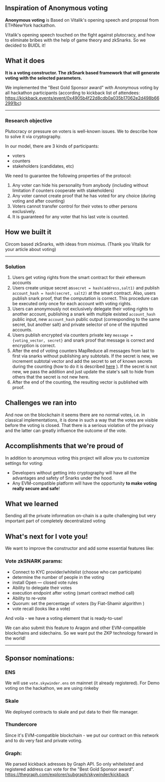 ## Inspiration of Anonymous voting

**Anonymous voting** is Based on Vitalik's opening speech and proposal from ETHNewYork hackathon.


Vitalik's opening speech touched on the fight against plutocracy, and how to eliminate bribes with the help of game theory and zkSnarks. So we decided to BUIDL it!


## What it does

**It is a voting constructor. The zkSnark based framework that will generate voting with the selected parameters.**

We implemented the "Best Gold Sponsor award" with Anonymous voting by all hackathon participants (according to kickback list of attendees: https://kickback.events/event/0x4905b4f22d8cdb0a035b17062e2d498b662991bc)

---

### Research objective

Plutocracy or pressure on voters is well-known issues. We to describe how to solve it via cryptography.

In our model, there are 3 kinds of participants:
* voters
* counters
* stakeholders (candidates, etc)

We need to guarantee the following properties of the protocol:
1. Any voter can hide his personality from anybody (including without limitation if counters cooperate with stakeholders)
2. Any voter cannot create proof that he has voted for any choice (during voting and after counting)
3. Voters cannot transfer control for their votes to other persons exclusively.
4. It is guaranteed for any voter that his last vote is counted.


## How we built it
Circom based zkSnarks, with ideas from miximus. (Thank you Vitalik for your article about voting)

---

### Solution

1. Users get voting rights from the smart contract for their ethereum accounts
2. Users create unique secret as`secret = hash(address,salt1)` and publish `account_hash = hash(secret, salt2)` at the smart contract. Also, users publish snark proof, that the computation is correct. This procedure can be executed only once for each account with voting rights.
4. Users can anonymously not exclusively delegate their voting rights to another account, publishing a snark with multiple existed `account_hash` public input, new `account_hash` public output (corresponding to the same secret, but another salt) and private selector of one of the inputted accounts.
5. Users publish encrypted via counters private key `message = {voting_vector, secret}` and snark proof that message is correct and encryption is correct.
6. After the end of voting counters MapReduce all messages from last to first via snarks without publishing any subtotals. If the secret is new, we increment subtotal vector and add the secret to set of known secrets during the counting (how to do it is described [here](https://ethresear.ch/t/shorter-merkle-proofs-for-snapps/4044) ). If the secret is not new, we pass the addition and just update the state's salt to hide from others that the secret is not new here.
7. After the end of the counting, the resulting vector is published with proof.




## Challenges we ran into

And now on the blockchain it seems there are no normal votes, i.e. in classical implementations, it is done in such a way that the votes are visible before the voting is closed. That there is a serious violation of the privacy and the latter can greatly influence the outcome of the vote.


## Accomplishments that we're proud of

In addition to anonymous voting this project will allow you to customize settings for voting:

- Developers without getting into cryptography will have all the advantages and safety of Snarks under the hood.
- Any EVM-compatible platform will have the opportunity **to make voting really secure and safe**!

## What we learned
Sending all the private  information on-chain  is a quite challenging but very important part of completely decentralized voting

## What's next for I vote you!

We want to improve the constructor and add some essential features like:

### Vote zkSNARK params:

- Connect to KYC provider/whitelist (choose who can participate)
- determine the number of people in the voting
- install Open — closed vote rules
- Ability to delegate their votes
- execution endpoint after voting (smart contract method call)
- Ability to re-vote
- Quorum: set the percentage of voters (by Fiat–Shamir algorithm )
- vote recall (looks like a vote)

And voila - we have a voting element that is ready-to-use!

We can also submit this feature to Aragon and other EVM-compatible blockchains and sidechains.
So we want put the ZKP technology forward in the world!


---
 ## Sponsor  nominations:

### ENS
We will use `vote.skywinder.ens` on mainnet (it already registered). For Demo voting on the hackathon, we are using rinkeby

### Skale
We deployed contracts to skale and put data to their file manager.

### Thundercore
Since it's EVM-compatible blockchain - we put our contract on this network and to do very fast and private voting.

### Graph:
We parsed kickback adresses by Graph API. So only whitelisted and registered address can vote for the "Best Gold Sponsor award". https://thegraph.com/explorer/subgraph/skywinder/kickback
